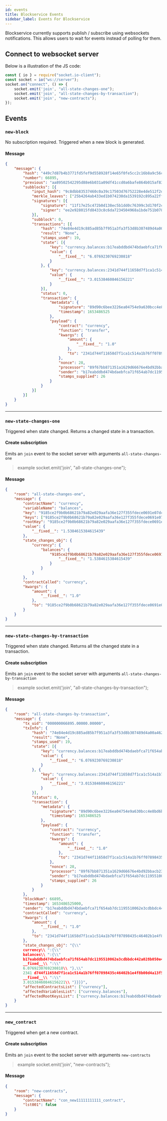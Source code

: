```yaml
---
id: events
title: Blockservice Events
sidebar_label: Events For Blockservice
---
```


Blockservice currently supports publish / subscribe using websockets notifications. This allows users to wait for events instead of polling for them.

## Connect to websocket server

Below is a illustration of the JS code:
```js
const { io } = require("socket.io-client");
const socket = io("ws://server");
socket.on("connect", () => {
    socket.emit('join', "all-state-changes-one");
    socket.emit('join', "all-state-changes-by-transaction");
    socket.emit('join', "new-contracts");
});
```

## Events
### ```new-block```
No subscription required. Triggered when a new block is generated.

#### Message
```json
{
    "message": {
        "hash": "449c7d87b4b3771fd5fef9d558928f14e65f0fe5cc2c16b8a9c56c6382790fac",
        "number": 66895,
        "previous": "aa89502542295d88e6b031a09df41ccd0a6bafe864b015af83d7cb7f8587a4cc",
        "subblocks": [{
            "input_hash": "9c8dbb83537460c0a39c17503d76752228e4de512f2d21119bf033d34c6dfca6",
            "merkle_leaves": ["25b4264ab433ed1b074230da1539192c895a22ff8c3042b942b5edc61eedca22"],
            "signatures": [{
                "signature": "11f17e25c472b0d138ec5b1dd0c76399c3d170f2c4ab72d0cbbe0af057a5f7364beea6ac760e78984ed05d003af8aef8b271324540ce12ccc697b21a9bfb6c05",
                "signer": "ee2e928015fd8433c8c6da7234504968a1bde751b0784c3efbe4bc42628d5e9b"
            }],
            "subblock": 0,
            "transactions": [{
                "hash": "74e84e4d19c885ad85b7f951a3fa3f53d8b307489d4a00a462ce852f63fadad9",
                "result": "None",
                "stamps_used": 19,
                "state": [{
                    "key": "currency.balances:b17eabddbd474bdaebfca71f654ab7dc1195510062e3cdbbdc442a028b050e41",
                    "value": {
                        "__fixed__": "6.0769230769230818"
                    }
                }, {
                    "key": "currency.balances:2341d744f11658d7f1ca1c514a1b76ff07898435c46402b1e4f8b00d4a13f5f9",
                    "value": {
                        "__fixed__": "3.01538460846156221"
                    }
                }],
                "status": 0,
                "transaction": {
                    "metadata": {
                        "signature": "89d90c6bee3226ea04754e9a630bcc4e8bd6bcec032b125e54e3c33a78025c448f40cc94358cc112475d64b53c6b987f33cd1fa7f2299ac6a755d2f15fe0ba01",
                        "timestamp": 1653486525
                    },
                    "payload": {
                        "contract": "currency",
                        "function": "transfer",
                        "kwargs": {
                            "amount": {
                                "__fixed__": "1.0"
                            },
                            "to": "2341d744f11658d7f1ca1c514a1b76ff07898435c46402b1e4f8b00d4a13f5f9"
                        },
                        "nonce": 28,
                        "processor": "89f67bb871351a1629d66676e4bd92bbacb23bd0649b890542ef98f1b664a497",
                        "sender": "b17eabddbd474bdaebfca71f654ab7dc1195510062e3cdbbdc442a028b050e41",
                        "stamps_supplied": 26
                    }
                }
            }]
        }]
    }
}
```

---
### ```new-state-changes-one```
Triggered when state changed. Returns a changed state in a transaction.

#### Create subscription
Emits an ```join``` event to the socket server with arguments ```all-state-changes-one```

> example
> socket.emit('join', "all-state-changes-one");

#### Message
```json
{
    "room": "all-state-changes-one",
    "message": {
        "contractName": "currency",
        "variableName": "balances",
        "key": "9185ce2f9b0b68621b79a82e029aafa36e127f355fdece0691e07dcc3fb1fbcb",
        "keys": ["9185ce2f9b0b68621b79a82e029aafa36e127f355fdece0691e07dcc3fb1fbcb"],
        "rootKey": "9185ce2f9b0b68621b79a82e029aafa36e127f355fdece0691e07dcc3fb1fbcb",
        "value": {
            "__fixed__": "1.5384615384615439"
        },
        "state_changes_obj": {
            "currency": {
                "balances": {
                    "9185ce2f9b0b68621b79a82e029aafa36e127f355fdece0691e07dcc3fb1fbcb": {
                        "__fixed__": "1.5384615384615439"
                    }
                }
            }
        },
        "contractCalled": "currency",
        "kwargs": {
            "amount": {
                "__fixed__": "1.0"
            },
            "to": "9185ce2f9b0b68621b79a82e029aafa36e127f355fdece0691e07dcc3fb1fbcb"
        }
    }
}
```

---
### ```new-state-changes-by-transaction```
Triggered when state changed. Returns all the changed state in a transaction.

#### Create subscription
Emits an ```join``` event to the socket server with arguments ```all-state-changes-by-transaction```

> example
> socket.emit('join', "all-state-changes-by-transaction");

#### Message
```json
{
    "room": "all-state-changes-by-transaction",
    "message": {
        "tx_uid": "000000066895.00000.00000",
        "txInfo": {
            "hash": "74e84e4d19c885ad85b7f951a3fa3f53d8b307489d4a00a462ce852f63fadad9",
            "result": "None",
            "stamps_used": 19,
            "state": [{
                "key": "currency.balances:b17eabddbd474bdaebfca71f654ab7dc1195510062e3cdbbdc442a028b050e41",
                "value": {
                    "__fixed__": "6.0769230769230818"
                }
            }, {
                "key": "currency.balances:2341d744f11658d7f1ca1c514a1b76ff07898435c46402b1e4f8b00d4a13f5f9",
                "value": {
                    "__fixed__": "3.01538460846156221"
                }
            }],
            "status": 0,
            "transaction": {
                "metadata": {
                    "signature": "89d90c6bee3226ea04754e9a630bcc4e8bd6bcec032b125e54e3c33a78025c448f40cc94358cc112475d64b53c6b987f33cd1fa7f2299ac6a755d2f15fe0ba01",
                    "timestamp": 1653486525
                },
                "payload": {
                    "contract": "currency",
                    "function": "transfer",
                    "kwargs": {
                        "amount": {
                            "__fixed__": "1.0"
                        },
                        "to": "2341d744f11658d7f1ca1c514a1b76ff07898435c46402b1e4f8b00d4a13f5f9"
                    },
                    "nonce": 28,
                    "processor": "89f67bb871351a1629d66676e4bd92bbacb23bd0649b890542ef98f1b664a497",
                    "sender": "b17eabddbd474bdaebfca71f654ab7dc1195510062e3cdbbdc442a028b050e41",
                    "stamps_supplied": 26
                }
            }
        },
        "blockNum": 66895,
        "timestamp": 1653486525000,
        "sender": "b17eabddbd474bdaebfca71f654ab7dc1195510062e3cdbbdc442a028b050e41",
        "contractCalled": "currency",
        "kwargs": {
            "amount": {
                "__fixed__": "1.0"
            },
            "to": "2341d744f11658d7f1ca1c514a1b76ff07898435c46402b1e4f8b00d4a13f5f9"
        },
        "state_changes_obj": "{\\"
        currency\\ ":{\\"
        balances\\ ":{\\"
        b17eabddbd474bdaebfca71f654ab7dc1195510062e3cdbbdc442a028b050e41\\ ":{\\"
        __fixed__\\ ":\\"
        6.0769230769230818\\ "},\\"
        2341 d744f11658d7f1ca1c514a1b76ff07898435c46402b1e4f8b00d4a13f5f9\\ ":{\\"
        __fixed__\\ ":\\"
        3.01538460846156221\\ "}}}}",
        "affectedContractsList": ["currency"],
        "affectedVariablesList": ["currency.balances"],
        "affectedRootKeysList": ["currency.balances:b17eabddbd474bdaebfca71f654ab7dc1195510062e3cdbbdc442a028b050e41", "currency.balances:2341d744f11658d7f1ca1c514a1b76ff07898435c46402b1e4f8b00d4a13f5f9"]
    }
}
```

---
### ```new_contract```
Triggered when get a new contract.

#### Create subscription
Emits an ```join``` event to the socket server with arguments ```new-contracts```

> example
> socket.emit('join', "new-contracts");

#### Message
```json
{
    "room": "new-contracts",
    "message": {
        "contractName": "con_new11111111111_contract",
        "lst001": false
    }
}
```

